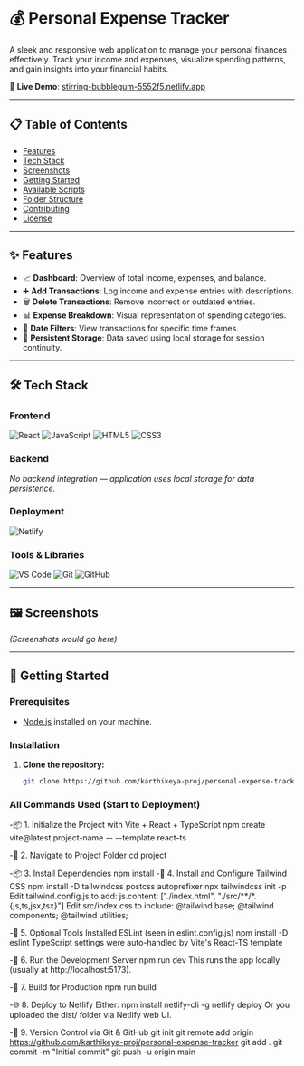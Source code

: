 # 💰 Personal Expense Tracker

A sleek and responsive web application to manage your personal finances effectively. Track your income and expenses, visualize spending patterns, and gain insights into your financial habits.

🔗 **Live Demo**: [stirring-bubblegum-5552f5.netlify.app](https://stirring-bubblegum-5552f5.netlify.app/)

---

## 📋 Table of Contents

- [Features](#features)
- [Tech Stack](#tech-stack)
- [Screenshots](#screenshots)
- [Getting Started](#getting-started)
- [Available Scripts](#available-scripts)
- [Folder Structure](#folder-structure)
- [Contributing](#contributing)
- [License](#license)

---

## ✨ Features

- 📈 **Dashboard**: Overview of total income, expenses, and balance.
- ➕ **Add Transactions**: Log income and expense entries with descriptions.
- 🗑️ **Delete Transactions**: Remove incorrect or outdated entries.
- 📊 **Expense Breakdown**: Visual representation of spending categories.
- 📅 **Date Filters**: View transactions for specific time frames.
- 💾 **Persistent Storage**: Data saved using local storage for session continuity.

---

## 🛠️ Tech Stack

### Frontend

![React](https://img.shields.io/badge/React-20232A?style=for-the-badge&logo=react&logoColor=61DAFB)
![JavaScript](https://img.shields.io/badge/JavaScript-F7DF1E?style=for-the-badge&logo=javascript&logoColor=black)
![HTML5](https://img.shields.io/badge/HTML5-E34F26?style=for-the-badge&logo=html5&logoColor=white)
![CSS3](https://img.shields.io/badge/CSS3-1572B6?style=for-the-badge&logo=css3&logoColor=white)

### Backend

*No backend integration — application uses local storage for data persistence.*

### Deployment

![Netlify](https://img.shields.io/badge/Netlify-00C7B7?style=for-the-badge&logo=netlify&logoColor=white)

### Tools & Libraries

![VS Code](https://img.shields.io/badge/VS%20Code-007ACC?style=for-the-badge&logo=visual-studio-code&logoColor=white)
![Git](https://img.shields.io/badge/Git-F05032?style=for-the-badge&logo=git&logoColor=white)
![GitHub](https://img.shields.io/badge/GitHub-100000?style=for-the-badge&logo=github&logoColor=white)

---

## 🖼️ Screenshots

*(Screenshots would go here)*

---

## 🚀 Getting Started

### Prerequisites

- [Node.js](https://nodejs.org/) installed on your machine.

### Installation

1. **Clone the repository:**
   ```bash
   git clone https://github.com/karthikeya-proj/personal-expense-tracker.git
### All Commands Used (Start to Deployment)
-📦 1. Initialize the Project with Vite + React + TypeScript
npm create vite@latest project-name -- --template react-ts

-📁 2. Navigate to Project Folder
cd project

-📦 3. Install Dependencies
npm install
-🎨 4. Install and Configure Tailwind CSS
npm install -D tailwindcss postcss autoprefixer
npx tailwindcss init -p
Edit tailwind.config.js to add:
js.content: ["./index.html", "./src/**/*.{js,ts,jsx,tsx}"]
Edit src/index.css to include:
@tailwind base;
@tailwind components;
@tailwind utilities;

-🧹 5. Optional Tools Installed
ESLint (seen in eslint.config.js)
npm install -D eslint
TypeScript settings were auto-handled by Vite's React-TS template

-🧪 6. Run the Development Server
npm run dev
This runs the app locally (usually at http://localhost:5173).

-🚀 7. Build for Production
npm run build

-🌐 8. Deploy to Netlify
Either:
npm install netlify-cli -g
netlify deploy
Or you uploaded the dist/ folder via Netlify web UI.

-🔁 9. Version Control via Git & GitHub
git init
git remote add origin https://github.com/karthikeya-proj/personal-expense-tracker
git add .
git commit -m "Initial commit"
git push -u origin main
